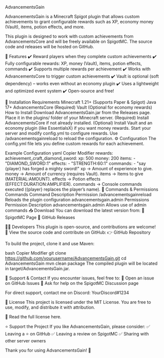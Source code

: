 AdvancementsGain

AdvancementsGain is a Minecraft Spigot plugin that allows custom achievements to grant configurable rewards such as XP, economy money (Vault), items, potion effects, and more.

This plugin is designed to work with custom achievements from AdvancementsCore and will be freely available on SpigotMC. The source code and releases will be hosted on GitHub.

🔹 Features
✔️ Reward players when they complete custom achievements
✔️ Fully configurable rewards: XP, money (Vault), items, potion effects, commands
✔️ Supports multiple rewards per achievement
✔️ Works with AdvancementsCore to trigger custom achievements
✔️ Vault is optional (soft dependency) – works even without an economy plugin
✔️ Uses a lightweight and optimized event system
✔️ Open-source and free!

📜 Installation
Requirements
Minecraft 1.21+ (Supports Paper & Spigot)
Java 17+
AdvancementsCore (Required)
Vault (Optional for economy rewards)
How to Install
Download AdvancementsGain.jar from the Releases page.
Place it in the plugins/ folder of your Minecraft server.
(Required) Install AdvancementsCore if not already installed.
(Optional) Install Vault and an economy plugin (like EssentialsX) if you want money rewards.
Start your server and modify config.yml to configure rewards.
Use /advancementsgainreload to reload the configuration.
⚙️ Configuration
The config.yml file lets you define custom rewards for each achievement.

Example Configuration
yaml
Copier
Modifier
rewards:
  achievement_craft_diamond_sword:
    xp: 500
    money: 200
    items:
      - "DIAMOND_SWORD:1"
    effects:
      - "STRENGTH:60:1"
    commands:
      - "say {player} has forged a mighty sword!"
xp → Amount of experience to give.
money → Amount of currency (requires Vault).
items → Items to give (MATERIAL:AMOUNT).
effects → Potion effects (EFFECT:DURATION:AMPLIFIER).
commands → Console commands executed ({player} replaces the player’s name).
📌 Commands & Permissions
Commands
Command	Description	Permission
/advancementsgainreload	Reloads the plugin configuration	advancementsgain.admin
Permissions
Permission	Description
advancementsgain.admin	Allows use of admin commands
📥 Download
You can download the latest version from:
🔹 SpigotMC Page
🔹 GitHub Releases

👨‍💻 Developers
This plugin is open-source, and contributions are welcome!
📂 View the source code and contribute on GitHub:
👉 GitHub Repository

To build the project, clone it and use Maven:

bash
Copier
Modifier
git clone https://github.com/yourusername/AdvancementsGain.git
cd AdvancementsGain
mvn clean package
The compiled plugin will be located in target/AdvancementsGain.jar.

📢 Support & Contact
If you encounter issues, feel free to:
📌 Open an issue on GitHub Issues
📌 Ask for help on the SpigotMC Discussion page

For direct support, contact me on Discord: YourDiscord#1234

📜 License
This project is licensed under the MIT License.
You are free to use, modify, and distribute it with attribution.

📄 Read the full license here.

⭐ Support the Project
If you like AdvancementsGain, please consider:
✅ Leaving a ⭐ on GitHub
✅ Leaving a review on SpigotMC
✅ Sharing with other server owners

Thank you for using AdvancementsGain! 🚀
